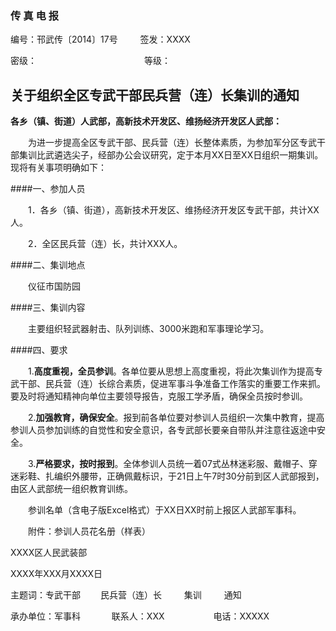 ### 传 真 电 报

编号：邗武传〔2014〕17号  　　  签发：XXXX

密级：  　　　　　　　　　　　　等级：  

关于组织全区专武干部民兵营（连）长集训的通知
---

**各乡（镇、街道）人武部，高新技术开发区、维扬经济开发区人武部：**

　　为进一步提高全区专武干部、民兵营（连）长整体素质，为参加军分区专武干部集训比武遴选尖子，经部办公会议研究，定于本月XX日至XX日组织一期集训。现将有关事项明确如下：

####一、参加人员

　　1．各乡（镇、街道），高新技术开发区、维扬经济开发区专武干部，共计XX人。

　　2．全区民兵营（连）长，共计XXX人。

####二、集训地点

　　仪征市国防园

####三、集训内容

　　主要组织轻武器射击、队列训练、3000米跑和军事理论学习。

####四、要求

　　1.**高度重视，全员参训**。各单位要从思想上高度重视，将此次集训作为提高专武干部、民兵营（连）长综合素质，促进军事斗争准备工作落实的重要工作来抓。要及时将通知精神向单位主要领导报告，克服工学矛盾，确保全员按时参训。

　　2.**加强教育，确保安全**。报到前各单位要对参训人员组织一次集中教育，提高参训人员参加训练的自觉性和安全意识，各专武部长要亲自带队并注意往返途中安全。

　　3.**严格要求，按时报到**。全体参训人员统一着07式丛林迷彩服、戴帽子、穿迷彩鞋、扎编织外腰带，正确佩戴标识，于21日上午7时30分前到区人武部报到，由区人武部统一组织教育训练。

　　参训名单（含电子版Excel格式）于XX日XX时前上报区人武部军事科。

　　附件：参训人员花名册（样表）



XXXX区人民武装部

XXXX年XXX月XXXX日


主题词：专武干部　　  民兵营（连）长 　　 集训 　　 通知

承办单位：军事科 　　　     联系人：XXX 　　　　　     电话：XXXXX  
